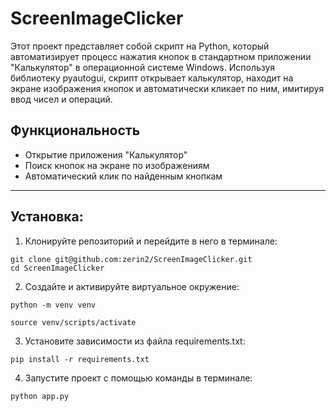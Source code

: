 # ScreenImageClicker

Этот проект представляет собой скрипт на Python, который автоматизирует процесс нажатия кнопок 
в стандартном приложении "Калькулятор" в операционной системе Windows. Используя библиотеку pyautogui,
скрипт открывает калькулятор, находит на экране изображения кнопок и автоматически кликает по ним, 
имитируя ввод чисел и операций.

## Функциональность
- Открытие приложения "Калькулятор"
- Поиск кнопок на экране по изображениям
- Автоматический клик по найденным кнопкам
---

## Установка:

1. Клонируйте репозиторий и перейдите в него в терминале:
```
git clone git@github.com:zerin2/ScreenImageClicker.git
cd ScreenImageClicker
```
2. Cоздайте и активируйте виртуальное окружение:
```
python -m venv venv
```
```
source venv/scripts/activate
```

3. Установите зависимости из файла requirements.txt:
```
pip install -r requirements.txt
```

4. Запустите проект с помощью команды в терминале:
```
python app.py
```

